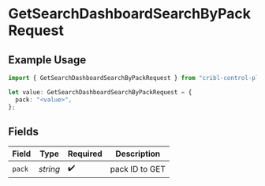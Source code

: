 # GetSearchDashboardSearchByPackRequest

## Example Usage

```typescript
import { GetSearchDashboardSearchByPackRequest } from "cribl-control-plane/models/operations";

let value: GetSearchDashboardSearchByPackRequest = {
  pack: "<value>",
};
```

## Fields

| Field              | Type               | Required           | Description        |
| ------------------ | ------------------ | ------------------ | ------------------ |
| `pack`             | *string*           | :heavy_check_mark: | pack ID to GET     |